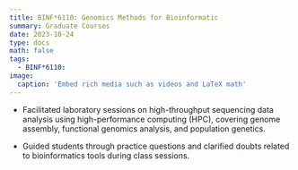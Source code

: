 ```yaml
---
title: BINF*6110: Genomics Methods for Bioinformatic
summary: Graduate Courses 
date: 2023-10-24
type: docs
math: false
tags:
  - BINF*6110:
image:
  caption: 'Embed rich media such as videos and LaTeX math'
---
```


* Facilitated laboratory sessions on high-throughput sequencing data analysis using high-performance computing (HPC), covering genome assembly, functional genomics analysis, and population genetics. 



* Guided students through practice questions and clarified doubts related to bioinformatics tools during class sessions.